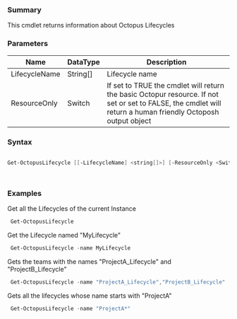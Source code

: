 ﻿### Summary
This cmdlet returns information about Octopus Lifecycles
### Parameters
| Name | DataType          | Description |
| ------------- | ----------- | ----------- |
| LifecycleName | String[] |  Lifecycle name     |
| ResourceOnly | Switch |  If set to TRUE the cmdlet will return the basic Octopur resource. If not set or set to FALSE, the cmdlet will return a human friendly Octoposh  output object     |

### Syntax
``` powershell

Get-OctopusLifecycle [[-LifecycleName] <string[]>] [-ResourceOnly <SwitchParameter>] [<CommonParameters>]




``` 

### Examples
Get all the Lifecycles of the current Instance

``` powershell 
 Get-OctopusLifecycle
``` 

Get the Lifecycle named "MyLifecycle"

``` powershell 
 Get-OctopusLifecycle -name MyLifecycle
``` 

Gets the teams with the names "ProjectA_Lifecycle" and "ProjectB_Lifecycle"

``` powershell 
 Get-OctopusLifecycle -name "ProjectA_Lifecycle","ProjectB_Lifecycle"
``` 

Gets all the lifecycles whose name starts with "ProjectA"

``` powershell 
 Get-OctopusLifecycle -name "ProjectA*"
``` 

